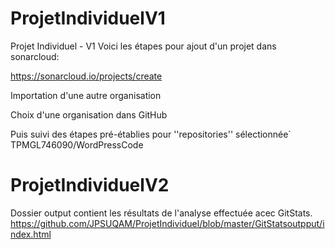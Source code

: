 # ProjetIndividuelV1
Projet Individuel - V1
Voici les étapes pour ajout d'un projet dans sonarcloud:

https://sonarcloud.io/projects/create

Importation d'une autre organisation

Choix d'une organisation dans GitHub

Puis suivi des étapes pré-établies pour ''repositories'' sélectionnée` TPMGL746090/WordPressCode

# ProjetIndividuelV2
Dossier output contient les résultats de l'analyse effectuée acec GitStats.
https://github.com/JPSUQAM/ProjetIndividuel/blob/master/GitStatsoutpput/index.html
